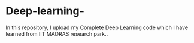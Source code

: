 # Deep-learning-
In this repository, I upload my Complete Deep Learning code which I have learned from IIT MADRAS research park.. 
